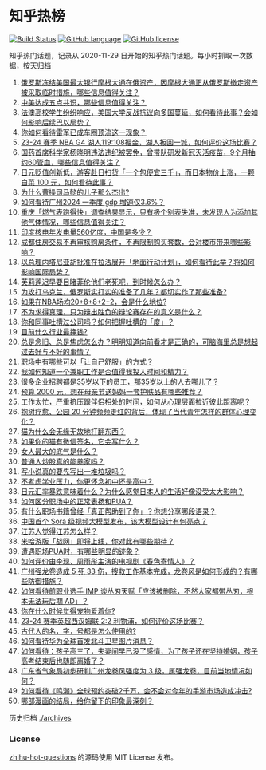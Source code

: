 # 知乎热榜
[![Build Status](https://github.com/ToWeLong/zhihu-hot-questions/workflows/CI/badge.svg)](https://github.com/ToWeLong/zhihu-hot-questions/actions)
[![GitHub language](https://img.shields.io/badge/language-golang-orange.svg)](https://golang.org/)
[![GitHub license](https://img.shields.io/github/license/ToWeLong/zhihu-hot-questions)](https://github.com/ToWeLong/zhihu-hot-questions/blob/main/LICENSE)

知乎热门话题，记录从 2020-11-29 日开始的知乎热门话题。每小时抓取一次数据，按天[归档](./archives)

<!-- BEGIN -->

1. [俄罗斯冻结美国最大银行摩根大通在俄资产，因摩根大通正从俄罗斯撤走资产被采取临时措施，哪些信息值得关注？](https://www.zhihu.com/question/654296107)
1. [中美达成五点共识，哪些信息值得关注？](https://www.zhihu.com/question/654200968)
1. [法澳高校学生纷纷响应，美国大学反战抗议向多国蔓延，如何看待此事？会如何影响后续巴以局势？](https://www.zhihu.com/question/654256585)
1. [你如何看待雷军已成车圈顶流这一现象？](https://www.zhihu.com/question/654237459)
1. [23-24 赛季 NBA G4 湖人119:108掘金，湖人扳回一城，如何评价这场比赛？](https://www.zhihu.com/question/654359275)
1. [国药首席科学家杨晓明违法违纪被罢免，曾带队研发新冠灭活疫苗，9个月抽约60管血，哪些信息值得关注？](https://www.zhihu.com/question/654316052)
1. [日元贬值创新低，游客赴日扫货「一个包便宜三千」，而日本物价上涨，一颗白菜 100 元，如何看待此事？](https://www.zhihu.com/question/654358713)
1. [为什么曹操司马懿的儿子那么杰出?](https://www.zhihu.com/question/647041608)
1. [如何看待广州2024 一季度 gdp 增速仅3.6%？](https://www.zhihu.com/question/654298474)
1. [重庆「燃气表跑得快」调查结果显示，只有极个别表失准，未发现人为添加其他气体情况，哪些信息值得关注？](https://www.zhihu.com/question/654363375)
1. [印度核电年发电量560亿度，中国是多少？](https://www.zhihu.com/question/653271161)
1. [成都住房交易不再审核购房条件，不再限制购买套数，会对楼市带来哪些影响？](https://www.zhihu.com/question/654364753)
1. [以总理内塔尼亚胡批准在拉法展开「地面行动计划」，如何看待此举？将如何影响国际局势？](https://www.zhihu.com/question/654158934)
1. [芙莉莲迟早要目睹菲伦他们老死吧，到时候怎么办？](https://www.zhihu.com/question/653131956)
1. [为攻打乌克兰，俄罗斯实打实的准备了几年？都切实作了那些准备?](https://www.zhihu.com/question/654216198)
1. [如果在NBA场均20+8+8+2+2，会是什么地位?](https://www.zhihu.com/question/632614342)
1. [不为求得真理，只为辩出胜负的辩论赛存在的意义是什么？](https://www.zhihu.com/question/652532069)
1. [你和同事吐槽过公司吗？如何把握吐槽的「度」？](https://www.zhihu.com/question/653745367)
1. [目前什么行业最挣钱?](https://www.zhihu.com/question/649421513)
1. [总是念旧、总是焦虑怎么办？明明知道向前看才是正确的，可脑海里总是想起过去好与不好的事情？](https://www.zhihu.com/question/653786552)
1. [职场中有哪些可以「让自己舒服」的方式？](https://www.zhihu.com/question/653947179)
1. [我如何知道一个兼职工作是否值得我投入时间和精力？](https://www.zhihu.com/question/653295887)
1. [很多企业招聘都是35岁以下的员工，那35岁以上的人去哪儿了？](https://www.zhihu.com/question/653679430)
1. [预算 2000 元，想在母亲节送妈妈一套护肤品有哪些推荐？](https://www.zhihu.com/question/653433788)
1. [工作太忙，严重挤压跟伴侣相处的时间，如何从心理层面拉近彼此距离呢？](https://www.zhihu.com/question/653429108)
1. [抱树疗愈、公园 20 分钟频频走红的背后，体现了当代青年怎样的群体心理变化？](https://www.zhihu.com/question/653429540)
1. [猫为什么会无缘无故地打翻东西？](https://www.zhihu.com/question/649238342)
1. [如果你的猫有微信签名，它会写什么？](https://www.zhihu.com/question/650233433)
1. [女人最大的底气是什么？](https://www.zhihu.com/question/485131323)
1. [普通人炒股真的能养家吗？](https://www.zhihu.com/question/511759950)
1. [写小说真的要先写出一堆垃圾吗？](https://www.zhihu.com/question/653775545)
1. [不考虑学业压力，你更怀念初中还是高中？](https://www.zhihu.com/question/652852712)
1. [日元汇率暴跌意味着什么？为什么感觉日本人的生活好像没受太大影响？](https://www.zhihu.com/question/596270573)
1. [如何区分职场中的正常表扬和PUA？](https://www.zhihu.com/question/654338588)
1. [有什么职场书籍曾经「真正帮助到了你」？你想分享哪段语录？](https://www.zhihu.com/question/653430637)
1. [中国首个 Sora 级视频大模型发布，该大模型设计有何亮点？](https://www.zhihu.com/question/654270641)
1. [江苏人觉得江苏怎么样？](https://www.zhihu.com/question/648240383)
1. [米哈游版「战网」即将上线，你对此有哪些期待？](https://www.zhihu.com/question/654171973)
1. [遭遇职场PUA时，有哪些明显的迹象？](https://www.zhihu.com/question/654338752)
1. [如何评价由李现、周雨彤主演的电视剧《春色寄情人》？](https://www.zhihu.com/question/653758400)
1. [广州强龙卷造成 5 死 33 伤，搜救工作基本完成，龙卷风是如何形成的？有哪些防御措施？](https://www.zhihu.com/question/654315689)
1. [如何看待前职业选手 IMP 谈丛刃天赋「应该被删除，不然大家都带丛刃，根本无法玩后期 AD」？](https://www.zhihu.com/question/653950109)
1. [你在什么时候觉得宠物爱着你?](https://www.zhihu.com/question/540811587)
1. [23-24 赛季英超西汉姆联 2:2 利物浦，如何评价这场比赛？](https://www.zhihu.com/question/654302739)
1. [古代人的名，字，号都是怎么使用的?](https://www.zhihu.com/question/653751960)
1. [如何看待华为全球首发北斗卫星图片消息？](https://www.zhihu.com/question/654259567)
1. [如何看待：孩子高三了，夫妻间早已没了感情，为了孩子还在坚持婚姻，孩子高考结束后也随即离婚了？](https://www.zhihu.com/question/654214770)
1. [广东省气象局初步研判广州龙卷风强度为 3 级，属强龙卷，目前当地情况如何？](https://www.zhihu.com/question/654289237)
1. [如何看待《鸣潮》全球预约突破2千万，会不会对今年的手游市场造成冲击?](https://www.zhihu.com/question/654266109)
1. [哪部漫画的结局，给你留下的印象最深刻？](https://www.zhihu.com/question/48938229)

<!-- END -->

历史归档 [./archives](./archives)


### License
[zhihu-hot-questions](https://github.com/towelong/zhihu-hot-questions) 的源码使用 MIT License 发布。